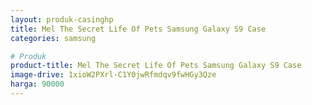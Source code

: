 ```yaml
---
layout: produk-casinghp
title: Mel The Secret Life Of Pets Samsung Galaxy S9 Case
categories: samsung

# Produk
product-title: Mel The Secret Life Of Pets Samsung Galaxy S9 Case
image-drive: 1xioW2PXrl-C1Y0jwRfmdqv9fwHGy3Qze
harga: 90000
---
```

